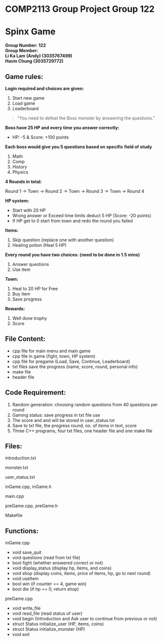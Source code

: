 # COMP2113 Group Project Group 122
# Spinx Game

__Group Number: 122__ <br/>
__Group Member: <br/>
Li Ka Lam (Andy) (3035767499) <br/>
Havin Chung (3035729772)__

## Game rules:
__Login required and choices are given:__
1) Start new game
2) Load game
3) Leaderboard

> "You need to defeat the Boss monster by answering the questions."

__Boss have 25 HP and every time you answer correctly:__ <br/>
- HP: -5 & Score: +100 points

__Each boss would give you 5 questions based on specific field of study__
1) Math
2) Comp
3) History
4) Physics

__4 Rounds in total:__

Round 1 -> Town -> Round 2 -> Town -> Round 3 -> Town -> Round 4

__HP system:__
- Start with 20 HP
- Wrong answer or Exceed time limits deduct 5 HP (Score: -20 points)
- If HP get to 0 start from town and redo the round you failed

__Items:__
1) Skip question (replace one with another question)
2) Healing potion (Heal 5 HP)

__Every round you have two choices: (need to be done in 1.5 mins)__
1) Answer questions
2) Use item

__Town:__
1) Heal to 20 HP for Free
2) Buy item
3) Save progress

__Rewards:__
1) Well done trophy
2) Score

## File Content:
- cpp file for main menu and main game
- cpp file in game (fight, town, HP system)
- cpp file for pregame (Load, Save, Continue, Leaderboard)
- txt files save the progress (name, score, round, personal info)
- make file
- header file

## Code Requirement:
1) Random generation: choosing random questions from 40 questions per round
2) Gaming status: save progress in txt file use <fstream>
3) The score and and will be stored in user_status.txt
4) Save to txt file, the progress round, no. of items in text, score
5) Three C++ programs, four txt files, one header file and one make file

## Files:

introduction.txt

monster.txt
  
user_status.txt

inGame.cpp, inGame.h

main.cpp

preGame.cpp, preGame.h

Makefile
  
## Functions:

inGame.cpp
- void save_quit
- void questions (read from txt file)
- bool fight (whether answered correct or not)
- void display_status (display hp, items, and coins)
- void shop (display coins, items, price of items, hp, go to next round)
- void useItem
- bool win (if counter == 4, game win)
- bool die (if hp == 0, return shop)
  
preGame.cpp
- void write_file
- void read_file (read status of user)
- void begin (Introduction and Ask user to continue from previous or not)
- struct Status initialize_user (HP, items, coins)
- struct Status initialize_monster (HP)
- void exit

